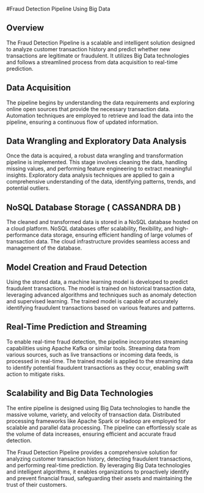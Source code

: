 #Fraud Detection Pipeline Using Big Data
## Overview
The Fraud Detection Pipeline is a scalable and intelligent solution designed to analyze customer transaction history and predict whether new transactions are legitimate or fraudulent. It utilizes Big Data technologies and follows a streamlined process from data acquisition to real-time prediction.

## Data Acquisition
The pipeline begins by understanding the data requirements and exploring online open sources that provide the necessary transaction data. Automation techniques are employed to retrieve and load the data into the pipeline, ensuring a continuous flow of updated information.

## Data Wrangling and Exploratory Data Analysis
Once the data is acquired, a robust data wrangling and transformation pipeline is implemented. This stage involves cleaning the data, handling missing values, and performing feature engineering to extract meaningful insights. Exploratory data analysis techniques are applied to gain a comprehensive understanding of the data, identifying patterns, trends, and potential outliers.

## NoSQL Database Storage ( CASSANDRA DB )
The cleaned and transformed data is stored in a NoSQL database hosted on a cloud platform. NoSQL databases offer scalability, flexibility, and high-performance data storage, ensuring efficient handling of large volumes of transaction data. The cloud infrastructure provides seamless access and management of the database.

## Model Creation and Fraud Detection
Using the stored data, a machine learning model is developed to predict fraudulent transactions. The model is trained on historical transaction data, leveraging advanced algorithms and techniques such as anomaly detection and supervised learning. The trained model is capable of accurately identifying fraudulent transactions based on various features and patterns.

## Real-Time Prediction and Streaming
To enable real-time fraud detection, the pipeline incorporates streaming capabilities using Apache Kafka or similar tools. Streaming data from various sources, such as live transactions or incoming data feeds, is processed in real-time. The trained model is applied to the streaming data to identify potential fraudulent transactions as they occur, enabling swift action to mitigate risks.

## Scalability and Big Data Technologies
The entire pipeline is designed using Big Data technologies to handle the massive volume, variety, and velocity of transaction data. Distributed processing frameworks like Apache Spark or Hadoop are employed for scalable and parallel data processing. The pipeline can effortlessly scale as the volume of data increases, ensuring efficient and accurate fraud detection.

The Fraud Detection Pipeline provides a comprehensive solution for analyzing customer transaction history, detecting fraudulent transactions, and performing real-time prediction. By leveraging Big Data technologies and intelligent algorithms, it enables organizations to proactively identify and prevent financial fraud, safeguarding their assets and maintaining the trust of their customers.
